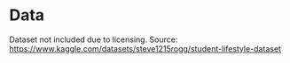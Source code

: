 # Data
Dataset not included due to licensing. 
Source: https://www.kaggle.com/datasets/steve1215rogg/student-lifestyle-dataset
